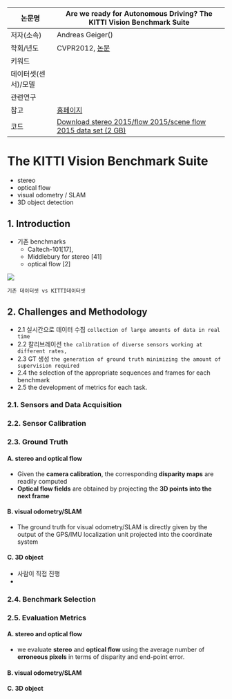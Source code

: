 |논문명 |Are we ready for Autonomous Driving? The KITTI Vision Benchmark Suite |
| --- | --- |
| 저자\(소속\) | Andreas Geiger\(\) |
| 학회/년도 | CVPR2012, [논문](http://www.cvlibs.net/publications/Geiger2012CVPR.pdf) |
| 키워드 | |
| 데이터셋(센서)/모델 | |
| 관련연구||
| 참고 |[홈페이지](http://www.cvlibs.net/datasets/kitti/) |
| 코드 |[Download stereo 2015/flow 2015/scene flow 2015 data set (2 GB)](http://kitti.is.tue.mpg.de/kitti/data_scene_flow.zip) |


# The KITTI Vision Benchmark Suite

- stereo 
- optical flow
- visual odometry / SLAM 
- 3D object detection



## 1. Introduction

-  기존 benchmarks
	- Caltech-101[17], 
	- Middlebury for stereo [41] 
	- optical flow [2]

![](https://i.imgur.com/AdIrsHK.png)
```
기존 데이터셋 vs KITTI데이터셋
```

## 2. Challenges and Methodology

- 2.1 실시간으로 데이터 수집  `collection of large amounts of data in real time`
- 2.2 칼리브레이션  `the calibration of diverse sensors working at different rates,`
- 2.3 GT 생성  `the generation of ground truth minimizing the amount of supervision required`
- 2.4 the selection of the appropriate sequences and frames for each benchmark 
- 2.5 the development of metrics for each task.

### 2.1. Sensors and Data Acquisition

### 2.2. Sensor Calibration

### 2.3. Ground Truth

#### A. stereo and optical flow 
- Given the **camera calibration**, the corresponding **disparity maps** are readily computed
- **Optical flow fields** are obtained by projecting the **3D points into the next frame**

#### B. visual odometry/SLAM

- The ground truth for visual odometry/SLAM is directly given by the output of the GPS/IMU localization unit projected into the coordinate system

#### C. 3D object 

- 사람이 직접 진행 
- 
### 2.4. Benchmark Selection 

### 2.5. Evaluation Metrics


#### A. stereo and optical flow 
-  we evaluate **stereo** and **optical flow** using the average number of **erroneous pixels** in terms of disparity and end-point error.
#### B. visual odometry/SLAM
#### C. 3D object 

<!--stackedit_data:
eyJoaXN0b3J5IjpbMTQzNDA0MjQ5OV19
-->
